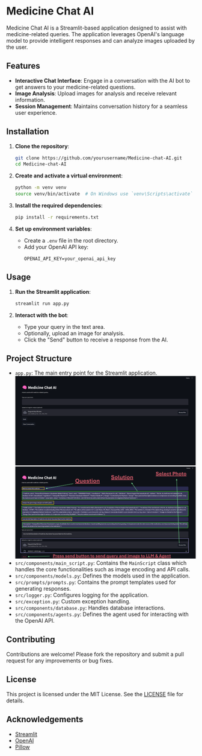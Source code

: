 # Medicine Chat AI

Medicine Chat AI is a Streamlit-based application designed to assist with medicine-related queries. The application leverages OpenAI's language model to provide intelligent responses and can analyze images uploaded by the user.

## Features

- **Interactive Chat Interface**: Engage in a conversation with the AI bot to get answers to your medicine-related questions.
- **Image Analysis**: Upload images for analysis and receive relevant information.
- **Session Management**: Maintains conversation history for a seamless user experience.

## Installation

1. **Clone the repository**:
    ```bash
    git clone https://github.com/yourusername/Medicine-chat-AI.git
    cd Medicine-chat-AI
    ```

2. **Create and activate a virtual environment**:
    ```bash
    python -m venv venv
    source venv/bin/activate  # On Windows use `venv\Scripts\activate`
    ```

3. **Install the required dependencies**:
    ```bash
    pip install -r requirements.txt
    ```

4. **Set up environment variables**:
    - Create a `.env` file in the root directory.
    - Add your OpenAI API key:
      ```
      OPENAI_API_KEY=your_openai_api_key
      ```

## Usage

1. **Run the Streamlit application**:
    ```bash
    streamlit run app.py
    ```

2. **Interact with the bot**:
    - Type your query in the text area.
    - Optionally, upload an image for analysis.
    - Click the "Send" button to receive a response from the AI.

## Project Structure

- `app.py`: The main entry point for the Streamlit application.
![Medical Chat UI](documents-photos\app_interface.png)
![Medical Chat UI INFO](documents-photos\app_button_info.png)
- `src/components/main_script.py`: Contains the `MainScript` class which handles the core functionalities such as image encoding and API calls.
- `src/components/models.py`: Defines the models used in the application.
- `src/prompts/prompts.py`: Contains the prompt templates used for generating responses.
- `src/logger.py`: Configures logging for the application.
- `src/exception.py`: Custom exception handling.
- `src/components/database.py`: Handles database interactions.
- `src/components/agents.py`: Defines the agent used for interacting with the OpenAI API.

## Contributing

Contributions are welcome! Please fork the repository and submit a pull request for any improvements or bug fixes.

## License

This project is licensed under the MIT License. See the [LICENSE](LICENSE) file for details.

## Acknowledgements

- [Streamlit](https://streamlit.io/)
- [OpenAI](https://openai.com/)
- [Pillow](https://python-pillow.org/)
